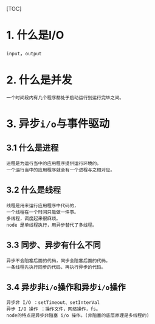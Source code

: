 [TOC]

# 1. 什么是I/O
`input`，`output`

# 2. 什么是并发
```
一个时间段内有几个程序都处于启动运行到运行完毕之间。
```

# 3. 异步`i/o`与事件驱动
## 3.1 什么是进程

```
进程是为运行当中的应用程序提供运行环境的。
一个运行当中的应用程序就会有一个进程与之相对应。
```

## 3.2 什么是线程
```
线程是用来运行应用程序中代码的，  
一个线程在一个时间只能做一件事。  
多线程，调度起来很麻烦。  
node 是单线程执行，用异步替代了多线程。
```

## 3.3 同步、异步有什么不同
```
异步不会阻塞后面的代码，同步会阻塞后面的代码。  
一条线程先执行同步的代码，再执行异步的代码。
```
## 3.4 异步非`i/o`操作和异步`i/o`操作
```
异步非 I/O ：setTimeout、setInterVal
异步 I/O 操作 ：操作文件，网络操作，fs。  
node的特点是异步非阻塞 i/o 操作。(非阻塞的底层原理是多线程的)
```